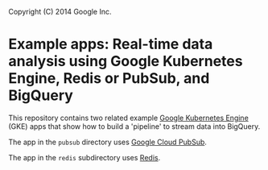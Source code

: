 
Copyright (C) 2014 Google Inc.

# Example apps: Real-time data analysis using Google Kubernetes Engine, Redis or PubSub, and BigQuery

This repository contains two related example [Google Kubernetes Engine](https://cloud.google.com/kubernetes-engine/)
(GKE) apps that show how to build a 'pipeline' to stream data into BigQuery.


The app in the `pubsub` directory uses [Google Cloud PubSub](https://cloud.google.com/pubsub/docs).
<!-- Documentation for this example can be found on the Google Cloud Platform site:
https://cloud.google.com/solutions/real-time/kubernetes-pubsub-bigquery -->

The app in the `redis` subdirectory uses [Redis](http://redis.io/).
<!-- Documentation for this example can be found on the Google Cloud Platform site:
https://cloud.google.com/solutions/real-time-analysis/kubernetes-redis-bigquery -->
